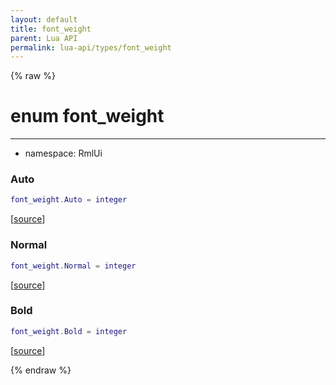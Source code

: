 ```yaml
---
layout: default
title: font_weight
parent: Lua API
permalink: lua-api/types/font_weight
---
```


{% raw %}

# enum font_weight
---

- namespace: RmlUi




### Auto

```lua
font_weight.Auto = integer
```

[<a href="https://github.com/beyond-all-reason/RecoilEngine/blob/b4d0041e4c68c34dace9abf492f9193d28ef5d7e/rts/Rml/SolLua/bind/Global.cpp#L676-L676" target="_blank">source</a>]








### Normal

```lua
font_weight.Normal = integer
```

[<a href="https://github.com/beyond-all-reason/RecoilEngine/blob/b4d0041e4c68c34dace9abf492f9193d28ef5d7e/rts/Rml/SolLua/bind/Global.cpp#L678-L678" target="_blank">source</a>]








### Bold

```lua
font_weight.Bold = integer
```

[<a href="https://github.com/beyond-all-reason/RecoilEngine/blob/b4d0041e4c68c34dace9abf492f9193d28ef5d7e/rts/Rml/SolLua/bind/Global.cpp#L680-L680" target="_blank">source</a>]











{% endraw %}
